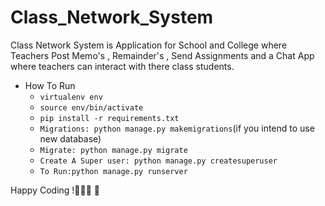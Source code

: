 # Class_Network_System
  Class Network System is Application for School and College where Teachers Post Memo's , Remainder's , Send Assignments and a Chat App where teachers can interact with there class students. 

* How To Run
  * `virtualenv env`
  * `source env/bin/activate`
  * `pip install -r requirements.txt`
  * `Migrations: python manage.py makemigrations`(if you intend to use new database)
  * `Migrate: python manage.py migrate`
  * `Create A Super user: python manage.py createsuperuser`
  * `To Run:python manage.py runserver`
 
Happy Coding !👨🏻‍💻 🚀
